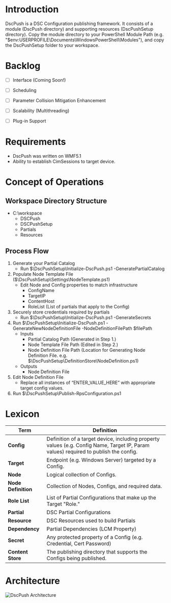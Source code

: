 # Introduction

DscPush is a DSC Configuration publishing framework. It consists of a module (DscPush directory) and supporting resources (DscPushSetup directory). Copy the module directory to your PowerShell Module Path (e.g. "$env:USERPROFILE\Documents\WindowsPowerShell\Modules"), and copy the DscPushSetup folder to your workspace.

# Backlog
- [ ] Interface (Coming Soon!)
- [ ] Scheduling
- [ ] Parameter Collision Mitigation Enhancement
- [ ] Scalability (Multithreading)
- [ ] Plug-in Support


# Requirements

* DscPush was written on WMF5.1
* Ability to establish CimSessions to target device.


# Concept of Operations

## Workspace Directory Structure

- C:\workspace
  - DSCPush
  - DSCPushSetup
  - Partials
  - Resources


## Process Flow

1. Generate your Partial Catalog 
   - Run $\DscPushSetup\Initialize-DscPush.ps1 -GeneratePartialCatalog
2. Populate Node Template File ($\DscPushSetup\Settings\NodeTemplate.ps1)
   - Edit Node and Config properties to match infrastructure
     - ConfigName
     - TargetIP
     - ContentHost
     - RoleList (List of partials that apply to the Config)
3. Securely store credentials required by partials
   - Run $\DscPushSetup\Initialize-DscPush.ps1 -GenerateSecrets
4. Run $\DscPushSetup\Initialize-DscPush.ps1 -GenerateNewNodeDefinitionFile -NodeDefinitionFilePath $filePath
   - Inputs
     - Partial Catalog Path (Generated in Step 1.)
     - Node Template File Path (Edited in Step 2.)
     - Node Definition File Path (Location for Generating Node Definition File. e.g. $\DscPushSetup\DefinitionStore\NodeDefinition.ps1)
   - Outputs
     - Node Definition File
5. Edit Node Definition File
   - Replace all instances of “ENTER_VALUE_HERE” with appropriate target config values.
6. Run $\DscPushSetup\Publish-RpsConfiguration.ps1


# Lexicon

| **Term** | **Definition** |
| --- | --- |
| **Config** | Definition of a target device, including property values (e.g. Config Name, Target IP, Param values) required to publish the config. |
| **Target** | Endpoint (e.g. Windows Server) targeted by a Config. |
| **Node** | Logical collection of Configs. |
| **Node Definition** | Collection of Nodes, Configs, and required data. |
| **Role List** | List of Partial Configurations that make up the Target &quot;Role.&quot; |
| **Partial** | DSC Partial Configurations |
| **Resource** | DSC Resources used to build Partials |
| **Dependency** | Partial Dependencies (LCM Property) |
| **Secret** | Any protected property of a Config (e.g. Credential, Cert Password) |
| **Content Store** | The publishing directory that supports the Configs being published. |


# Architecture

![DscPush Architecture](https://github.com/devopsjesus/dscpush/blob/master/architecture.png)
